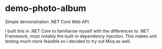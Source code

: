 # demo-photo-album
Simple demonstration .NET Core Web API.

I built this in .NET Core to familiarise myself with the differences to .NET Framework, most notably the built-in dependency injection.
This makes unit testing much more feasible so I decided to try out Moq as well.
